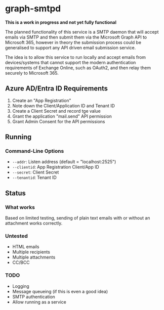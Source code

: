 # graph-smtpd

**This is a work in progress and not yet fully functional**

The planned functionality of this service is a SMTP daemon that will accept emails via SMTP and then submit them via the Microsoft Graph API to Microsoft 365, however in theory the submission process could be generalised to support any API driven email submission service.

The idea is to allow this service to run locally and accept emails from devices/systems that cannot support the modern authentication requirements of Exchange Online, such as OAuth2, and then relay them securely to Microsoft 365.

## Azure AD/Entra ID Requirements

1. Create an "App Registration"
2. Note down the Client/Application ID and Tenant ID
3. Create a Client Secret and record tge value
4. Grant the application "mail.send" API permission
5. Grant Admin Consent for the API permissions

## Running

### Command-Line Options

* `--addr`: Listen address (default = "localhost:2525")
* `--clientid`: App Registration Client/App ID
* `--secret`: Client Secret
* `--tenantid`: Tenant ID

## Status

### What works

Based on limited testing, sending of plain text emails with or without an attachment works correctly.

### Untested

* HTML emails
* Multiple recipients
* Multiple attachments
* CC/BCC

### TODO

* Logging
* Message queueing (if this is even a good idea)
* SMTP authentication
* Allow running as a service
